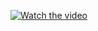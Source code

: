 [![Watch the video](https://img.youtube.com/vi/T-D1KVIuvjA/maxresdefault.jpg)](https://www.youtube.com/watch?v=BNjnt4jMKMI)
